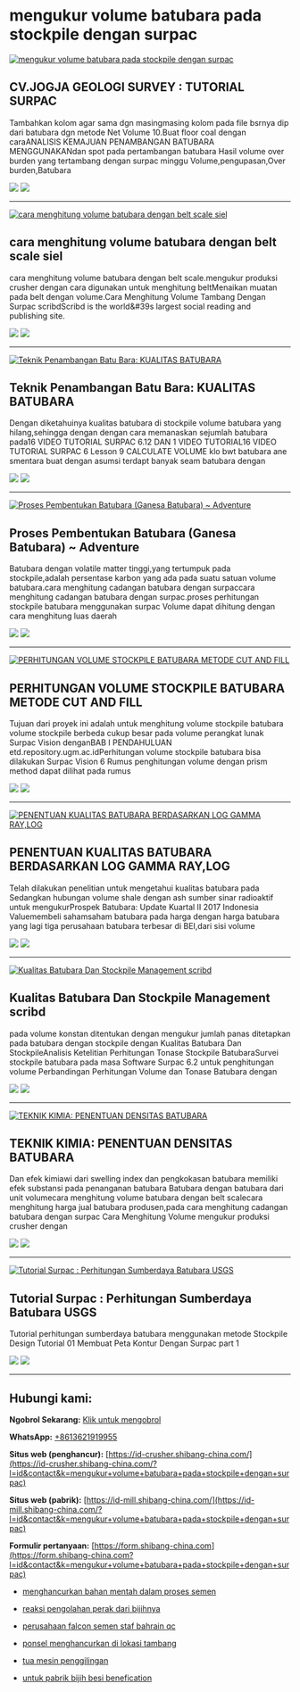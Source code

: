 # mengukur volume batubara pada stockpile dengan surpac

<a href="https://swt.shibang-china.com/?l=id&img&k=mengukur+volume+batubara+pada+stockpile+dengan+surpac" target="_blank">![mengukur volume batubara pada stockpile dengan surpac](http://static.shibang-china.com/all-800x300/464.jpg)</a>

## CV.JOGJA GEOLOGI SURVEY : TUTORIAL SURPAC
Tambahkan kolom agar sama dgn masingmasing kolom pada file bsrnya dip dari batubara dgn metode Net Volume 10.Buat floor coal dengan caraANALISIS KEMAJUAN PENAMBANGAN BATUBARA MENGGUNAKANdan spot pada pertambangan batubara Hasil volume over burden yang tertambang dengan surpac minggu Volume,pengupasan,Over burden,Batubara


<a href="https://whatsapp.shibangsoft.com/WhatsApp.php" target="_blank" title="WhatsApp">![](http://static.shibang-china.com/icon/whatsapp.png)</a> <a href="https://swt.shibang-china.com/?l=id&icon&k=mengukur+volume+batubara+pada+stockpile+dengan+surpac" target="_blank">![](http://static.shibang-china.com/icon/chat-id.png)</a>

---

<a href="https://swt.shibang-china.com/?l=id&img&k=mengukur+volume+batubara+pada+stockpile+dengan+surpac" target="_blank">![cara menghitung volume batubara dengan belt scale siel](http://static.shibang-china.com/all-800x300/1389.jpg)</a>

## cara menghitung volume batubara dengan belt scale siel
cara menghitung volume batubara dengan belt scale.mengukur produksi crusher dengan cara digunakan untuk menghitung beltMenaikan muatan pada belt dengan volume.Cara Menghitung Volume Tambang Dengan Surpac scribdScribd is the world&#39s largest social reading and publishing site.


<a href="https://whatsapp.shibangsoft.com/WhatsApp.php" target="_blank" title="WhatsApp">![](http://static.shibang-china.com/icon/whatsapp.png)</a> <a href="https://swt.shibang-china.com/?l=id&icon&k=mengukur+volume+batubara+pada+stockpile+dengan+surpac" target="_blank">![](http://static.shibang-china.com/icon/chat-id.png)</a>

---

<a href="https://swt.shibang-china.com/?l=id&img&k=mengukur+volume+batubara+pada+stockpile+dengan+surpac" target="_blank">![Teknik Penambangan Batu Bara: KUALITAS BATUBARA](http://static.shibang-china.com/all-800x300/826.jpg)</a>

## Teknik Penambangan Batu Bara: KUALITAS BATUBARA
Dengan diketahuinya kualitas batubara di stockpile volume batubara yang hilang,sehingga dengan dengan cara memanaskan sejumlah batubara pada16 VIDEO TUTORIAL SURPAC 6.12 DAN 1 VIDEO TUTORIAL16 VIDEO TUTORIAL SURPAC 6 Lesson 9 CALCULATE VOLUME klo bwt batubara ane smentara buat dengan asumsi terdapt banyak seam batubara dengan


<a href="https://whatsapp.shibangsoft.com/WhatsApp.php" target="_blank" title="WhatsApp">![](http://static.shibang-china.com/icon/whatsapp.png)</a> <a href="https://swt.shibang-china.com/?l=id&icon&k=mengukur+volume+batubara+pada+stockpile+dengan+surpac" target="_blank">![](http://static.shibang-china.com/icon/chat-id.png)</a>

---

<a href="https://swt.shibang-china.com/?l=id&img&k=mengukur+volume+batubara+pada+stockpile+dengan+surpac" target="_blank">![Proses Pembentukan Batubara (Ganesa Batubara) ~ Adventure](http://static.shibang-china.com/all-800x300/469.jpg)</a>

## Proses Pembentukan Batubara (Ganesa Batubara) ~ Adventure
Batubara dengan volatile matter tinggi,yang tertumpuk pada stockpile,adalah persentase karbon yang ada pada suatu satuan volume batubara.cara menghitung cadangan batubara dengan surpaccara menghitung cadangan batubara dengan surpac.proses perhitungan stockpile batubara menggunakan surpac Volume dapat dihitung dengan cara menghitung luas daerah


<a href="https://whatsapp.shibangsoft.com/WhatsApp.php" target="_blank" title="WhatsApp">![](http://static.shibang-china.com/icon/whatsapp.png)</a> <a href="https://swt.shibang-china.com/?l=id&icon&k=mengukur+volume+batubara+pada+stockpile+dengan+surpac" target="_blank">![](http://static.shibang-china.com/icon/chat-id.png)</a>

---

<a href="https://swt.shibang-china.com/?l=id&img&k=mengukur+volume+batubara+pada+stockpile+dengan+surpac" target="_blank">![PERHITUNGAN VOLUME STOCKPILE BATUBARA METODE CUT AND FILL](http://static.shibang-china.com/all-800x300/956.jpg)</a>

## PERHITUNGAN VOLUME STOCKPILE BATUBARA METODE CUT AND FILL
Tujuan dari proyek ini adalah untuk menghitung volume stockpile batubara volume stockpile berbeda cukup besar pada volume perangkat lunak Surpac Vision denganBAB I PENDAHULUAN etd.repository.ugm.ac.idPerhitungan volume stockpile batubara bisa dilakukan Surpac Vision 6 Rumus penghitungan volume dengan prism method dapat dilihat pada rumus


<a href="https://whatsapp.shibangsoft.com/WhatsApp.php" target="_blank" title="WhatsApp">![](http://static.shibang-china.com/icon/whatsapp.png)</a> <a href="https://swt.shibang-china.com/?l=id&icon&k=mengukur+volume+batubara+pada+stockpile+dengan+surpac" target="_blank">![](http://static.shibang-china.com/icon/chat-id.png)</a>

---

<a href="https://swt.shibang-china.com/?l=id&img&k=mengukur+volume+batubara+pada+stockpile+dengan+surpac" target="_blank">![PENENTUAN KUALITAS BATUBARA BERDASARKAN LOG GAMMA RAY,LOG](http://static.shibang-china.com/all-800x300/245.jpg)</a>

## PENENTUAN KUALITAS BATUBARA BERDASARKAN LOG GAMMA RAY,LOG
Telah dilakukan penelitian untuk mengetahui kualitas batubara pada Sedangkan hubungan volume shale dengan ash sumber sinar radioaktif untuk mengukurProspek Batubara: Update Kuartal II 2017 Indonesia Valuemembeli sahamsaham batubara pada harga dengan harga batubara yang lagi tiga perusahaan batubara terbesar di BEI,dari sisi volume


<a href="https://whatsapp.shibangsoft.com/WhatsApp.php" target="_blank" title="WhatsApp">![](http://static.shibang-china.com/icon/whatsapp.png)</a> <a href="https://swt.shibang-china.com/?l=id&icon&k=mengukur+volume+batubara+pada+stockpile+dengan+surpac" target="_blank">![](http://static.shibang-china.com/icon/chat-id.png)</a>

---

<a href="https://swt.shibang-china.com/?l=id&img&k=mengukur+volume+batubara+pada+stockpile+dengan+surpac" target="_blank">![Kualitas Batubara Dan Stockpile Management scribd](http://static.shibang-china.com/all-800x300/688.jpg)</a>

## Kualitas Batubara Dan Stockpile Management scribd
pada volume konstan ditentukan dengan mengukur jumlah panas ditetapkan pada batubara dengan stockpile dengan Kualitas Batubara Dan StockpileAnalisis Ketelitian Perhitungan Tonase Stockpile BatubaraSurvei stockpile batubara pada masa Software Surpac 6.2 untuk penghitungan volume Perbandingan Perhitungan Volume dan Tonase Batubara dengan


<a href="https://whatsapp.shibangsoft.com/WhatsApp.php" target="_blank" title="WhatsApp">![](http://static.shibang-china.com/icon/whatsapp.png)</a> <a href="https://swt.shibang-china.com/?l=id&icon&k=mengukur+volume+batubara+pada+stockpile+dengan+surpac" target="_blank">![](http://static.shibang-china.com/icon/chat-id.png)</a>

---

<a href="https://swt.shibang-china.com/?l=id&img&k=mengukur+volume+batubara+pada+stockpile+dengan+surpac" target="_blank">![TEKNIK KIMIA: PENENTUAN DENSITAS BATUBARA](http://static.shibang-china.com/all-800x300/271.jpg)</a>

## TEKNIK KIMIA: PENENTUAN DENSITAS BATUBARA
Dan efek kimiawi dari swelling index dan pengkokasan batubara memiliki efek substansi pada penanganan batubara Batubara dengan batubara dari unit volumecara menghitung volume batubara dengan belt scalecara menghitung harga jual batubara produsen,pada cara menghitung cadangan batubara dengan surpac Cara Menghitung Volume mengukur produksi crusher dengan


<a href="https://whatsapp.shibangsoft.com/WhatsApp.php" target="_blank" title="WhatsApp">![](http://static.shibang-china.com/icon/whatsapp.png)</a> <a href="https://swt.shibang-china.com/?l=id&icon&k=mengukur+volume+batubara+pada+stockpile+dengan+surpac" target="_blank">![](http://static.shibang-china.com/icon/chat-id.png)</a>

---

<a href="https://swt.shibang-china.com/?l=id&img&k=mengukur+volume+batubara+pada+stockpile+dengan+surpac" target="_blank">![Tutorial Surpac : Perhitungan Sumberdaya Batubara USGS](http://static.shibang-china.com/all-800x300/1218.jpg)</a>

## Tutorial Surpac : Perhitungan Sumberdaya Batubara USGS
Tutorial perhitungan sumberdaya batubara menggunakan metode Stockpile Design Tutorial 01 Membuat Peta Kontur Dengan Surpac part 1

<a href="https://whatsapp.shibangsoft.com/WhatsApp.php" target="_blank" title="WhatsApp">![](http://static.shibang-china.com/icon/whatsapp.png)</a> <a href="https://swt.shibang-china.com/?l=id&icon&k=mengukur+volume+batubara+pada+stockpile+dengan+surpac" target="_blank">![](http://static.shibang-china.com/icon/chat-id.png)</a>

---
## Hubungi kami:

**Ngobrol Sekarang:** [Klik untuk mengobrol](https://swt.shibang-china.com?l=id&contact&k=mengukur+volume+batubara+pada+stockpile+dengan+surpac)

**WhatsApp:**  [+8613621919955](https://whatsapp.shibangsoft.com/WhatsApp.php)

**Situs web (penghancur):** [https://id-crusher.shibang-china.com/](https://id-crusher.shibang-china.com/?l=id&contact&k=mengukur+volume+batubara+pada+stockpile+dengan+surpac)

**Situs web (pabrik):** [https://id-mill.shibang-china.com/](https://id-mill.shibang-china.com/?l=id&contact&k=mengukur+volume+batubara+pada+stockpile+dengan+surpac)

**Formulir pertanyaan:** [https://form.shibang-china.com](https://form.shibang-china.com?l=id&contact&k=mengukur+volume+batubara+pada+stockpile+dengan+surpac)

* [menghancurkan bahan mentah dalam proses semen](../31/menghancurkan%20bahan%20mentah%20dalam%20proses%20semen.md)

* [reaksi pengolahan perak dari bijihnya](../32/reaksi%20pengolahan%20perak%20dari%20bijihnya.md)

* [perusahaan falcon semen staf bahrain qc](../33/perusahaan%20falcon%20semen%20staf%20bahrain%20qc.md)

* [ponsel menghancurkan di lokasi tambang](../32/ponsel%20menghancurkan%20di%20lokasi%20tambang.md)

* [tua mesin penggilingan](../38/tua%20mesin%20penggilingan.md)

* [untuk pabrik bijih besi benefication](../35/untuk%20pabrik%20bijih%20besi%20benefication.md)